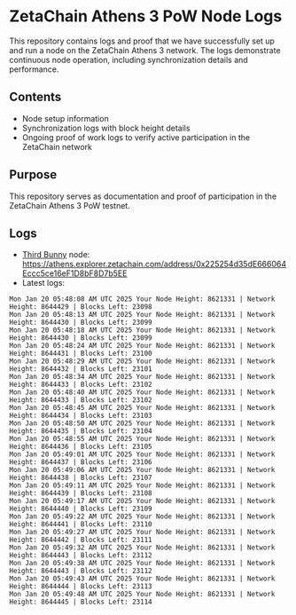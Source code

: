 # ZetaChain Athens 3 PoW Node Logs
This repository contains logs and proof that we have successfully set up and run a node on the ZetaChain Athens 3 network. The logs demonstrate continuous node operation, including synchronization details and performance.

## Contents
- Node setup information
- Synchronization logs with block height details
- Ongoing proof of work logs to verify active participation in the ZetaChain network

## Purpose
This repository serves as documentation and proof of participation in the ZetaChain Athens 3 PoW testnet.

## Logs

- [Third Bunny](https://thirdbunny.xyz/) node: https://athens.explorer.zetachain.com/address/0x225254d35dE666064Eccc5ce16eF1D8bF8D7b5EE
- Latest logs:
```
Mon Jan 20 05:48:08 AM UTC 2025 Your Node Height: 8621331 | Network Height: 8644429 | Blocks Left: 23098
Mon Jan 20 05:48:13 AM UTC 2025 Your Node Height: 8621331 | Network Height: 8644430 | Blocks Left: 23099
Mon Jan 20 05:48:18 AM UTC 2025 Your Node Height: 8621331 | Network Height: 8644430 | Blocks Left: 23099
Mon Jan 20 05:48:24 AM UTC 2025 Your Node Height: 8621331 | Network Height: 8644431 | Blocks Left: 23100
Mon Jan 20 05:48:29 AM UTC 2025 Your Node Height: 8621331 | Network Height: 8644432 | Blocks Left: 23101
Mon Jan 20 05:48:34 AM UTC 2025 Your Node Height: 8621331 | Network Height: 8644433 | Blocks Left: 23102
Mon Jan 20 05:48:40 AM UTC 2025 Your Node Height: 8621331 | Network Height: 8644433 | Blocks Left: 23102
Mon Jan 20 05:48:45 AM UTC 2025 Your Node Height: 8621331 | Network Height: 8644434 | Blocks Left: 23103
Mon Jan 20 05:48:50 AM UTC 2025 Your Node Height: 8621331 | Network Height: 8644435 | Blocks Left: 23104
Mon Jan 20 05:48:55 AM UTC 2025 Your Node Height: 8621331 | Network Height: 8644436 | Blocks Left: 23105
Mon Jan 20 05:49:01 AM UTC 2025 Your Node Height: 8621331 | Network Height: 8644437 | Blocks Left: 23106
Mon Jan 20 05:49:06 AM UTC 2025 Your Node Height: 8621331 | Network Height: 8644438 | Blocks Left: 23107
Mon Jan 20 05:49:11 AM UTC 2025 Your Node Height: 8621331 | Network Height: 8644439 | Blocks Left: 23108
Mon Jan 20 05:49:17 AM UTC 2025 Your Node Height: 8621331 | Network Height: 8644440 | Blocks Left: 23109
Mon Jan 20 05:49:22 AM UTC 2025 Your Node Height: 8621331 | Network Height: 8644441 | Blocks Left: 23110
Mon Jan 20 05:49:27 AM UTC 2025 Your Node Height: 8621331 | Network Height: 8644442 | Blocks Left: 23111
Mon Jan 20 05:49:32 AM UTC 2025 Your Node Height: 8621331 | Network Height: 8644443 | Blocks Left: 23112
Mon Jan 20 05:49:38 AM UTC 2025 Your Node Height: 8621331 | Network Height: 8644443 | Blocks Left: 23112
Mon Jan 20 05:49:43 AM UTC 2025 Your Node Height: 8621331 | Network Height: 8644444 | Blocks Left: 23113
Mon Jan 20 05:49:48 AM UTC 2025 Your Node Height: 8621331 | Network Height: 8644445 | Blocks Left: 23114
```
